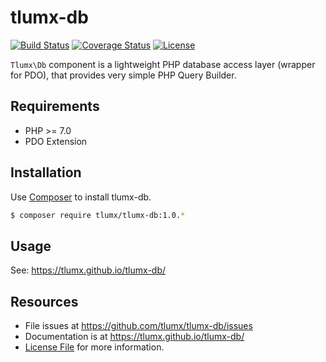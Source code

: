 # tlumx-db

[![Build Status](https://travis-ci.org/tlumx/tlumx-db.svg?branch=master)](https://travis-ci.org/tlumx/tlumx-db)
[![Coverage Status](https://coveralls.io/repos/github/tlumx/tlumx-db/badge.svg?branch=master)](https://coveralls.io/github/tlumx/tlumx-db?branch=master)
[![License](https://poser.pugx.org/tlumx/tlumx-db/license)](https://packagist.org/packages/tlumx/tlumx-db)

`Tlumx\Db` component is a lightweight PHP database access layer (wrapper for PDO), that provides very simple PHP Query Builder.

## Requirements

* PHP >= 7.0
* PDO Extension

## Installation

Use [Composer](https://getcomposer.org/) to install tlumx-db.

```bash
$ composer require tlumx/tlumx-db:1.0.*
```

## Usage

See: https://tlumx.github.io/tlumx-db/


## Resources

- File issues at https://github.com/tlumx/tlumx-db/issues
- Documentation is at https://tlumx.github.io/tlumx-db/
- [License File](LICENSE.md) for more information.
